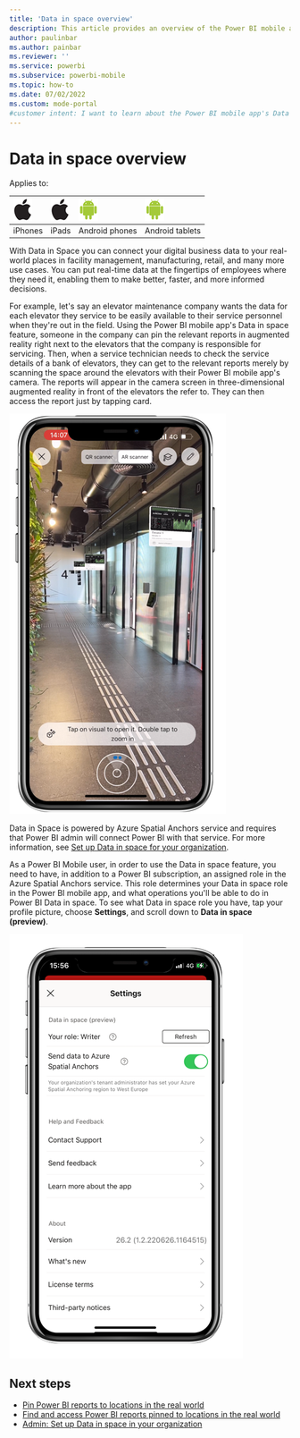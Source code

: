 ```yaml
---
title: 'Data in space overview'
description: This article provides an overview of the Power BI mobile app's Data in space feature.
author: paulinbar
ms.author: painbar
ms.reviewer: ''
ms.service: powerbi
ms.subservice: powerbi-mobile
ms.topic: how-to
ms.date: 07/02/2022
ms.custom: mode-portal
#customer intent: I want to learn about the Power BI mobile app's Data in space feature.
---
```

# Data in space overview

Applies to:

| ![iPhone](./media/mobile-apps-metrics/ios-logo-40-px.png) | ![iPads](./media/mobile-apps-metrics/ios-logo-40-px.png) | ![Android phone](././media/mobile-apps-metrics/android-logo-40-px.png) | ![Android tablet](././media/mobile-apps-metrics/android-logo-40-px.png) |
|:--- |:--- |:--- |:--- |
|iPhones |iPads |Android phones |Android tablets |

With Data in Space you can  connect your digital business data to your real-world places in facility management, manufacturing, retail, and many more use cases. You can put real-time data at the fingertips of employees where they need it, enabling them to make better, faster, and more informed decisions.

For example, let's say an elevator maintenance company wants the data for each elevator they service to be easily available to their service personnel when they're out in the field. Using the Power BI mobile app's Data in space feature, someone in the company can pin the relevant reports in augmented reality right next to the elevators that the company is responsible for servicing. Then, when a service technician needs to check the service details of a bank of elevators, they can get to the relevant reports merely by scanning the space around the elevators with their Power BI mobile app's camera. The reports will appear in the camera screen in three-dimensional augmented reality in front of the elevators the refer to. They can then access the report just by tapping card.

![Screenshot of a bank of elevators with Power BI reports in augmented reality in front of each elevator.](./media/mobile-apps-data-in-space-overview/power-bi-mobile-app-data-in-space-final-result.png)

Data in Space is powered by Azure Spatial Anchors service and requires that Power BI admin will connect Power BI with that service. For more information, see [Set up Data in space for your organization](./mobile-apps-data-in-space-set-up.md).

As a Power BI Mobile user, in order to use the Data in space feature, you need to have, in addition to a Power BI subscription, an assigned role in the Azure Spatial Anchors service. This role determines your Data in space role in the Power BI mobile app,  and what operations you'll be able to do in Power BI Data in space. To see what Data in space role you have, tap your profile picture, choose **Settings**, and scroll down to **Data in space (preview)**.

![Screenshot of data in space settings.](./media/mobile-apps-data-in-space-overview/data-in-space-settings.png)

## Next steps

* [Pin Power BI reports to locations in the real world](mobile-apps-data-in-space-pin-reports.md)
* [Find and access Power BI reports pinned to locations in the real world](mobile-apps-data-in-space-find-pinned-reports.md)
* [Admin: Set up Data in space in your organization](mobile-apps-data-in-space-set-up.md)
